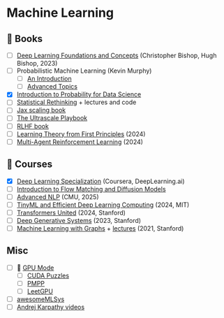 # Machine Learning

## 📖 Books

- [ ] [Deep Learning Foundations and Concepts](https://www.bishopbook.com/) (Christopher Bishop, Hugh Bishop, 2023)
- [ ] Probabilistic Machine Learning (Kevin Murphy)
  - [ ] [An Introduction](https://probml.github.io/pml-book/book1.html)
  - [ ] [Advanced Topics](https://probml.github.io/pml-book/book2.html)
- [x] [Introduction to Probability for Data Science](https://probability4datascience.com/)
- [ ] [Statistical Rethinking](https://xcelab.net/rm/) + lectures and code
- [ ] [Jax scaling book](https://jax-ml.github.io/scaling-book/)
- [ ] [The Ultrascale Playbook](https://huggingface.co/spaces/nanotron/ultrascale-playbook)
- [ ] [RLHF book](https://rlhfbook.com/)
- [ ] [Learning Theory from First Principles](https://www.di.ens.fr/~fbach/ltfp_book.pdf) (2024)
- [ ] [Multi-Agent Reinforcement Learning](https://www.marl-book.com/) (2024)

## 🎥 Courses

- [x] [Deep Learning Specialization](https://www.deeplearning.ai/courses/deep-learning-specialization/) (Coursera, DeepLearning.ai)
- [ ] [Introduction to Flow Matching and Diffusion Models](https://diffusion.csail.mit.edu/)
- [ ] [Advanced NLP](https://cmu-l3.github.io/anlp-spring2025/) (CMU, 2025)
- [ ] [TinyML and Efficient Deep Learning Computing](https://hanlab.mit.edu/courses/2023-fall-65940) (2024, MIT)
- [ ] [Transformers United](https://web.stanford.edu/class/cs25/) (2024, Stanford)
- [ ] [Deep Generative Systems](https://www.youtube.com/playlist?list=PLoROMvodv4rPOWA-omMM6STXaWW4FvJT8) (2023, Stanford)
- [ ] [Machine Learning with Graphs](https://snap.stanford.edu/class/cs224w-2021/) + [lectures](https://www.youtube.com/playlist?list=PLoROMvodv4rOP-ImU-O1rYRg2RFxomvFp) (2021, Stanford)

## Misc

- [ ] 🎥 [GPU Mode](https://github.com/gpu-mode/lectures)
  - [ ] [CUDA Puzzles](https://github.com/srush/gpu-puzzles)
  - [ ] [PMPP](https://www.amazon.com/Programming-Massively-Parallel-Processors-Hands-dp-0323912311/dp/0323912311)
  - [ ] [LeetGPU](https://leetgpu.com/challenges)
- [ ] [awesomeMLSys](https://github.com/gpu-mode/awesomeMLSys)
- [ ] [Andrej Karpathy videos](https://www.youtube.com/@AndrejKarpathy/videos)
